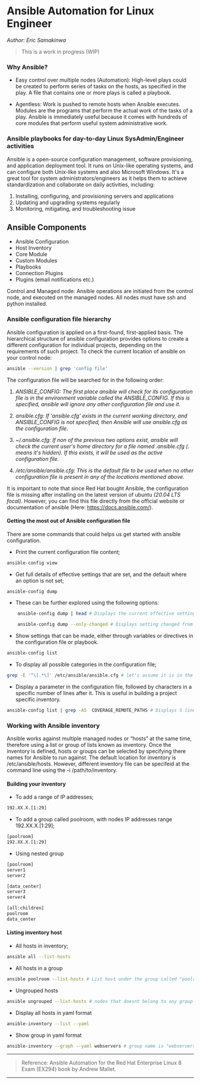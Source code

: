 # Ansible Automation for Linux Engineer
*Author:* *Eric Samakinwa* 

> This is a work in progress (WIP)
 
### Why Ansible?
* Easy control over multiple nodes (Automation): High-level plays could be created to perform series of tasks on the hosts, as specified in the play. A file that contains one or more plays is called a playbook.

* Agentless: Work is pushed to remote hosts when Ansible executes. Modules are the programs that perform the actual work of the tasks of a play. Ansible is immediately useful because it comes with hundreds of core modules that perform useful system administrative work.



### Ansible playbooks for day-to-day Linux SysAdmin/Engineer activities
Ansible is a open-source configuration management, software provisioning, and application deployment tool. It runs on Unix-like operating systems, and can configure both Unix-like systems and also Microsoft Windows. It's a great tool for system administrators/engineers as it helps them to achieve standardization and collaborate on daily activities, including:

1. Installing, configuring, and provisioning servers and applications
2. Updating and upgrading systems regularly
3. Monitoring, mitigating, and troubleshooting issue

## Ansible Components

* Ansible Configuration
* Host Inventory
* Core Module
* Custom Modules
* Playbooks
* Connection Plugins
* Plugins (email notifications etc.)

Control and Managed node: Ansible operations are initiated from the control node, and executed on the managed nodes. All nodes must have ssh and python installed.

### Ansible configuration file hierarchy
Ansible configuration is applied on a first-found, first-applied basis. The hierarchical structure of ansible configuration provides options to create a different configuration for individual projects, depending on the requirements of such project. To check the current location of ansible on your control node: 
```bash
ansible --version | grep 'config file'
```
The configuration file will be searched for in the following order: 

1. *ANSIBLE_CONFIG: The first place ansible will check for its configuration file is in the environment variable called the ANSIBLE_CONFIG. If this is specified, ansible will ignore any other configuration file and use it.*

2. *ansible.cfg: If 'ansible.cfg' exists in the current working directory, and ANSIBLE_CONFIG is not specified, then Ansible will use ansible.cfg as the configuration file.*

3. *~/.ansible.cfg: If non of the previous two options exist, ansible will check the current user's home directory for a file named .ansible.cfg (. means it's hidden). If this exists, it will be used as the active configuration file.*

4. */etc/ansible/ansible.cfg: This is the default file to be used when no other configuration file is present in any of the locations mentioned above.*

It is important to note that since Red Hat bought Ansible, the configuration file is missing after installing on the latest version of ubuntu *(20.04 LTS focal)*. However, you can find this file directly from the official website or documentation of ansible (Here: https://docs.ansible.com/).

#### Getting the most out of Ansible configuration file
There are some commands that could helps us get started with ansible configuration.

* Print the current configuration file content;
```bash
ansible-config view
```
* Get full details of effective settings that are set, and the default where an option is not set; 
```bash
ansible-config dump 
```
   * These can be further explored using the following options:
```bash
    ansible-config dump | head # Displays the current effective setting  
```

```bash
    ansible-config dump --only-changed # Displays setting changed from default
```
* Show settings that can be made, either through variables or directives in the configuration file or playbook.
```bash
ansible-config list
```
* To display all possible categories in the configuration file;
```bash
grep -E '^\[.*\]' /etc/ansible/ansible.cfg # let's assume it is in the default location
```
* Display a parameter in the configuration file, followed by characters in a specific number of lines after it. This is useful in building a project specific inventory.
```bash
ansible-config list | grep -A5  COVERAGE_REMOTE_PATHS # Displays 5 lines after COVERAGE_REMOTE_PATHS in the config file
```

### Working with Ansible inventory
Ansible works against multiple managed nodes or “hosts” at the same time, therefore using a list or group of lists known as inventory. Once the inventory is defined, hosts or groups can be selected by specifying there names for Ansible to run against. The default location for inventory is /etc/ansible/hosts. However, different inventory file can be specifeid at the command line using the -i /path/to/inventory.

#### Building your inventory
* To add a range of IP addresses;
```txt
192.XX.X.[1:29]
```
* To add a group called poolroom, with nodes IP addresses range 192.XX.X.[1:29];
```txt
[poolroom]
192.XX.X.[1:29]
```
* Using nested group
```txt
[poolroom]
server1
server2

[data_center]
server3
server4

[all:children]
poolroom
data_center
```
#### Listing inventory host
* All hosts in inventory;
```bash
ansible all --list-hosts
```
* All hosts in a group
```bash
ansible poolroom --list-hosts # List host under the group called "poolroom"
```
* Ungrouped hosts
```bash
ansible ungrouped --list-hosts # nodes that doesnt belong to any group in the inventory
```
* Display all hosts in yaml format
```bash
ansible-inventory --list --yaml 
```
* Show group in yaml format
```bash
ansible-inventory --graph --yaml webservers # group name is "webservers"
```


---
> Reference: Ansible Automation for the Red Hat Enterprise Linux 8 Exam (EX294) book by Andrew Mallet. 
---

